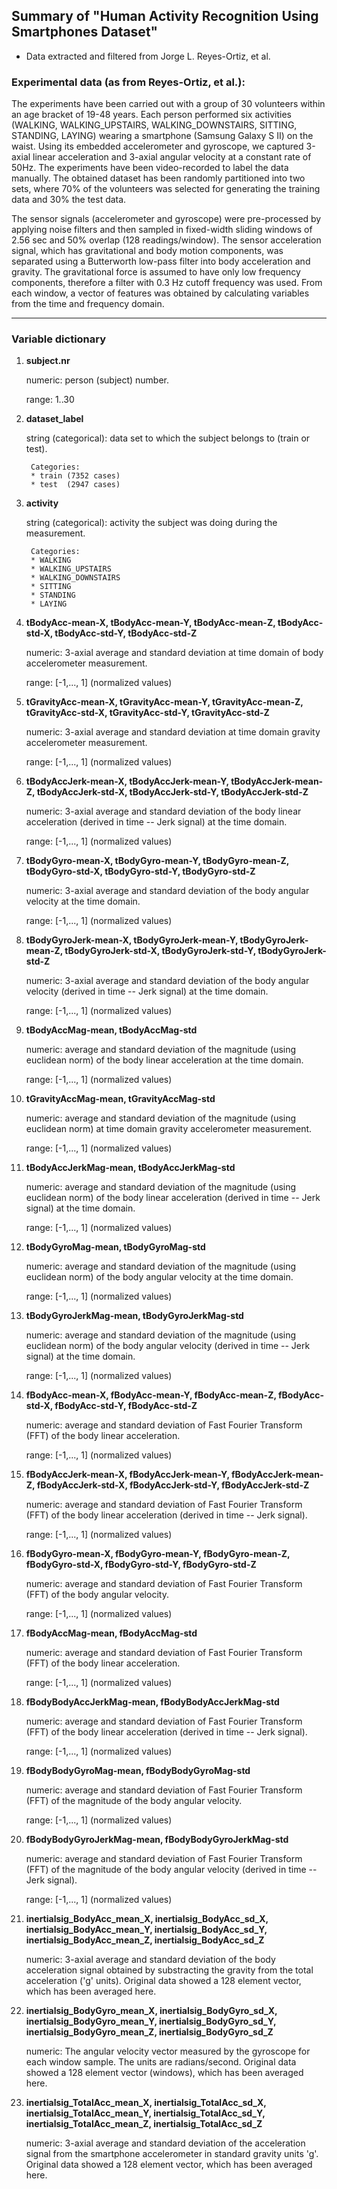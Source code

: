 ## Summary of "Human Activity Recognition Using Smartphones Dataset"
+ Data extracted and filtered from Jorge L. Reyes-Ortiz, et al. 

### Experimental data (as from Reyes-Ortiz, et al.):

The experiments have been carried out with a group of 30 volunteers within an age bracket of 19-48 years. Each person performed six activities (WALKING, WALKING_UPSTAIRS, WALKING_DOWNSTAIRS, SITTING, STANDING, LAYING) wearing a smartphone (Samsung Galaxy S II) on the waist. Using its embedded accelerometer and gyroscope, we captured 3-axial linear acceleration and 3-axial angular velocity at a constant rate of 50Hz. The experiments have been video-recorded to label the data manually. The obtained dataset has been randomly partitioned into two sets, where 70% of the volunteers was selected for generating the training data and 30% the test data. 

The sensor signals (accelerometer and gyroscope) were pre-processed by applying noise filters and then sampled in fixed-width sliding windows of 2.56 sec and 50% overlap (128 readings/window). The sensor acceleration signal, which has gravitational and body motion components, was separated using a Butterworth low-pass filter into body acceleration and gravity. The gravitational force is assumed to have only low frequency components, therefore a filter with 0.3 Hz cutoff frequency was used. From each window, a vector of features was obtained by calculating variables from the time and frequency domain. 

---

### Variable dictionary

1. **subject.nr**

    numeric: person (subject) number.
    
    range: 1..30
    
2. **dataset_label**

    string (categorical): data set to which the subject belongs to (train or test).
    
        Categories:
        * train (7352 cases)
        * test  (2947 cases)

3. **activity**

    string (categorical): activity the subject was doing during the measurement.
        
        Categories:
        * WALKING
        * WALKING_UPSTAIRS 
        * WALKING_DOWNSTAIRS 
        * SITTING
        * STANDING
        * LAYING
        
4. **tBodyAcc-mean-X, tBodyAcc-mean-Y, tBodyAcc-mean-Z, tBodyAcc-std-X, tBodyAcc-std-Y, tBodyAcc-std-Z**
  
    numeric: 3-axial average and standard deviation at time domain of body accelerometer measurement.
    
    range: [-1,..., 1] (normalized values)

5. **tGravityAcc-mean-X, tGravityAcc-mean-Y, tGravityAcc-mean-Z, tGravityAcc-std-X, tGravityAcc-std-Y, tGravityAcc-std-Z**

    numeric: 3-axial average and standard deviation at time domain gravity accelerometer measurement.
    
    range: [-1,..., 1] (normalized values)

6. **tBodyAccJerk-mean-X, tBodyAccJerk-mean-Y, tBodyAccJerk-mean-Z, tBodyAccJerk-std-X, tBodyAccJerk-std-Y, tBodyAccJerk-std-Z**

    numeric: 3-axial average and standard deviation of the body linear acceleration (derived in time -- Jerk signal) at the time domain.
    
    range: [-1,..., 1] (normalized values)

7. **tBodyGyro-mean-X, tBodyGyro-mean-Y, tBodyGyro-mean-Z, tBodyGyro-std-X, tBodyGyro-std-Y, tBodyGyro-std-Z**

    numeric: 3-axial average and standard deviation of the body angular velocity at the time domain.
    
    range: [-1,..., 1] (normalized values)

8. **tBodyGyroJerk-mean-X, tBodyGyroJerk-mean-Y, tBodyGyroJerk-mean-Z, tBodyGyroJerk-std-X, tBodyGyroJerk-std-Y, tBodyGyroJerk-std-Z**

    numeric: 3-axial average and standard deviation of the body angular velocity (derived in time -- Jerk signal) at the time domain.

    range: [-1,..., 1] (normalized values)

9. **tBodyAccMag-mean, tBodyAccMag-std**

    numeric: average and standard deviation of the magnitude (using euclidean norm) of the body linear acceleration at the time domain.
    
    range: [-1,..., 1] (normalized values)

10. **tGravityAccMag-mean, tGravityAccMag-std**

    numeric: average and standard deviation of the magnitude (using euclidean norm) at time domain gravity accelerometer measurement.
    
    range: [-1,..., 1] (normalized values)

11. **tBodyAccJerkMag-mean, tBodyAccJerkMag-std**

    numeric: average and standard deviation of the magnitude (using euclidean norm) of the body linear acceleration (derived in time -- Jerk signal) at the time domain.
    
    range: [-1,..., 1] (normalized values)

12. **tBodyGyroMag-mean, tBodyGyroMag-std**

    numeric: average and standard deviation of the magnitude (using euclidean norm) of the body angular velocity at the time domain.
    
    range: [-1,..., 1] (normalized values)

13. **tBodyGyroJerkMag-mean, tBodyGyroJerkMag-std**

    numeric: average and standard deviation of the magnitude (using euclidean norm) of the body angular velocity (derived in time -- Jerk signal) at the time domain.

    range: [-1,..., 1] (normalized values)

14. **fBodyAcc-mean-X, fBodyAcc-mean-Y, fBodyAcc-mean-Z, fBodyAcc-std-X, fBodyAcc-std-Y, fBodyAcc-std-Z**

    numeric: average and standard deviation of Fast Fourier Transform (FFT) of the body linear acceleration. 
    
    range: [-1,..., 1] (normalized values)

15. **fBodyAccJerk-mean-X, fBodyAccJerk-mean-Y, fBodyAccJerk-mean-Z, fBodyAccJerk-std-X, fBodyAccJerk-std-Y, fBodyAccJerk-std-Z**

    numeric: average and standard deviation of Fast Fourier Transform (FFT) of the body linear acceleration (derived in time -- Jerk signal). 
    
    range: [-1,..., 1] (normalized values)

16. **fBodyGyro-mean-X, fBodyGyro-mean-Y, fBodyGyro-mean-Z, fBodyGyro-std-X, fBodyGyro-std-Y, fBodyGyro-std-Z**

    numeric: average and standard deviation of Fast Fourier Transform (FFT) of the body angular velocity.
    
    range: [-1,..., 1] (normalized values)

17. **fBodyAccMag-mean, fBodyAccMag-std**

    numeric: average and standard deviation of Fast Fourier Transform (FFT) of the body linear acceleration.
    
    range: [-1,..., 1] (normalized values)

18. **fBodyBodyAccJerkMag-mean, fBodyBodyAccJerkMag-std**

    numeric: average and standard deviation of Fast Fourier Transform (FFT) of the body linear acceleration (derived in time -- Jerk signal).
    
    range: [-1,..., 1] (normalized values)

19. **fBodyBodyGyroMag-mean, fBodyBodyGyroMag-std**

    numeric: average and standard deviation of Fast Fourier Transform (FFT) of the magnitude of the body angular velocity.
    
    range: [-1,..., 1] (normalized values)

20. **fBodyBodyGyroJerkMag-mean, fBodyBodyGyroJerkMag-std**

    numeric: average and standard deviation of Fast Fourier Transform (FFT) of the magnitude of the body angular velocity (derived in time -- Jerk signal).

    range: [-1,..., 1] (normalized values)

21. **inertialsig_BodyAcc_mean_X, inertialsig_BodyAcc_sd_X, inertialsig_BodyAcc_mean_Y, inertialsig_BodyAcc_sd_Y, inertialsig_BodyAcc_mean_Z, inertialsig_BodyAcc_sd_Z**

    numeric: 3-axial average and standard deviation of the body acceleration signal obtained by substracting the gravity from the total acceleration ('g' units). Original data showed a 128 element vector, which has been averaged here. 

22. **inertialsig_BodyGyro_mean_X, inertialsig_BodyGyro_sd_X, inertialsig_BodyGyro_mean_Y, inertialsig_BodyGyro_sd_Y, inertialsig_BodyGyro_mean_Z, inertialsig_BodyGyro_sd_Z**
    
    numeric: The angular velocity vector measured by the gyroscope for each window sample. The units are radians/second. Original data showed a 128 element vector (windows), which has been averaged here. 
    
23. **inertialsig_TotalAcc_mean_X, inertialsig_TotalAcc_sd_X, inertialsig_TotalAcc_mean_Y, inertialsig_TotalAcc_sd_Y, inertialsig_TotalAcc_mean_Z, inertialsig_TotalAcc_sd_Z**

    numeric: 3-axial average and standard deviation of the acceleration signal from the smartphone accelerometer in standard gravity units 'g'. Original data showed a 128 element vector, which
    has been averaged here. 
